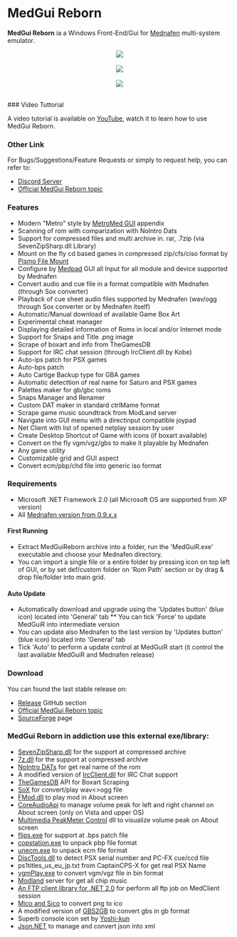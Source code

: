 # MedGui Reborn

**MedGui Reborn** ia a Windows Front-End/Gui for [Mednafen](http://mednafen.fobby.net/) multi-system emulator.
<p align="center">
<a href="https://sourceforge.net/p/medguireborn/screenshot/MedGui%20Reborn%20main-441a0d94.jpg"><img src="https://sourceforge.net/p/medguireborn/screenshot/MedGui%20Reborn%20main-441a0d94.jpg" heigth="200" /></a><br><br>
<a href="https://sourceforge.net/p/medguireborn/screenshot/2-49391418.jpg"><img src="https://sourceforge.net/p/medguireborn/screenshot/2-49391418.jpg" heigth="200" /></a><br><br>
<a href="https://sourceforge.net/p/medguireborn/screenshot/pic2-57a72b1a.jpg"><img src="https://sourceforge.net/p/medguireborn/screenshot/pic2-57a72b1a.jpg" heigth="200" /></a><br><br>
</p>
### Video Tuttorial

A video tutorial is available on [YouTube](https://www.youtube.com/playlist?list=PL6SV3kdlUgnECXxQzrIbCrbzo01sA1K60), watch it to learn how to use MedGui Reborn.

### Other Link
For Bugs/Suggestions/Feature Requests or simply to request help, you can refer to: 
* [Discord Server](https://discord.gg/hDpSjMb)
* [Official MedGui Reborn topic](https://forum.fobby.net/index.php?t=msg&th=924&start=0&)

### Features
* Modern "Metro" style by [MetroMed GUI](https://github.com/Speedvicio/MetroMed) appendix
* Scanning of rom with comparization with NoIntro Dats
* Support for compressed files and multi archive in. rar, .7zip (via SevenZipSharp.dll Library)
* Mount on the fly cd based games in compressed zip/cfs/ciso format by [Pismo File Mount](https://pismotec.com/download/archive/pfmap-192-win.exe)
* Configure by [Medpad](https://github.com/Speedvicio/MedPad) GUI all Input for all module and device supported by Mednafen
* Convert audio and cue file in a format compatible with Mednafen (through Sox converter)
* Playback of cue sheet audio files supported by Mednafen (wav/ogg through Sox converter or by Mednafen itself)
* Automatic/Manual download of available Game Box Art
* Experimental cheat manager
* Displaying detailed information of Roms in local and/or Internet mode
* Support for Snaps and Title .png image
* Scrape of boxart and info from TheGamesDB
* Support for IRC chat session (through IrcClient.dll by Kobe)
* Auto-ips patch for PSX games
* Auto-bps patch
* Auto Cartige Backup type for GBA games
* Automatic detecttion of real name for Saturn and PSX games
* Palettes maker for gb/gbc roms
* Snaps Manager and Renamer
* Custom DAT maker in standard ctrlMame format
* Scrape game music soundtrack from ModLand server
* Navigate into GUI menu with a directinput compatible joypad
* Net Client with list of opened netplay session by user 
* Create Desktop Shortcut of Game with icons (if boxart available)
* Convert on the fly vgm/vgz/gbs to make it playable by Mednafen
* Any game utility
* Customizable grid and GUI aspect
* Convert ecm/pbp/chd file into generic iso format

### Requirements
* Microsoft .NET Framework 2.0 (all Microsoft OS are supported from XP version)
* All [Mednafen version from 0.9.x.x](https://mednafen.github.io/releases/)

#### First Running
* Extract MedGuiReborn archive into a folder, run the 'MedGuiR.exe' executable and choose your Mednafen directory.
* You can import a single file or a entire folder by pressing icon on top left of GUI, or by set def/custom folder on 'Rom Path' section or by drag & drop file/folder into main grid.

#### Auto Update
* Automatically download and upgrade using the 'Updates button' (blue icon) located into 'General' tab
** You can tick 'Force' to update MedGuiR into intermediate version
* You can update also Mednafen to the last version by 'Updates button' (blue icon) located into 'General' tab
* Tick 'Auto' to perform a update control at MedGuiR start (it control the last available MedGuiR and Mednafen release)

### Download
You can found the last stable release on:
* [Release](https://github.com/Speedvicio/MedGuiReborn/releases) GitHub section
* [Official MedGui Reborn topic](https://forum.fobby.net/index.php?t=msg&th=924&start=0&)
* [SourceForge](https://sourceforge.net/projects/medguireborn/files/Exe/) page

### MedGui Reborn in addiction use this external exe/library:
* [SevenZipSharp.dll](https://github.com/phillipp/SevenZipSharp) for the support at compressed archive
* [7z.dll](http://www.7-zip.org/download.html) for the support at compressed archive
* [NoIntro DATs](http://datomatic.no-intro.org/?page=download) for get real name of the rom
* A modified version of [IrcClient.dll](https://github.com/cshivers/IrcClient-csharp) for IRC Chat support
* [TheGamesDB](http://thegamesdb.net/) API for Boxart Scraping
* [SoX](http://sox.sourceforge.net/) for convert/play wav<>ogg file
* [FMod.dll](https://www.fmod.com/) to play mod in About screen
* [CoreAudioApi](https://msdn.microsoft.com/en-us/library/windows/desktop/dd370802(v=vs.85).aspx) to manage volume peak for left and right channel on About screen (only on Vista and upper OS)
* [Multimedia PeakMeter Control](https://www.codeproject.com/Articles/26357/Multimedia-PeakMeter-Control) dll to visualize volume peak on About screen
* [flips.exe](https://www.smwcentral.net/?p=section&a=details&id=11474) for support at .bps patch file
* [copstation.exe](https://github.com/PSP-Tools/copstation) to unpack pbp file format
* [unecm.exe](https://web.archive.org/web/20130504220128/http://www.neillcorlett.com/cmdpack) to unpack ecm file format
* [DiscTools.dll](https://github.com/Asnivor/DiscTools) to detect PSX serial number and PC-FX cue/ccd file
* ps1titles_us_eu_jp.txt from CaptainCPS-X for get real PSX Name
* [vgmPlay.exe](https://github.com/TheDeadFish/vgmPlay-vgmConv) to convert vgm/vgz file in bin format
* [Modland](http://ftp.modland.com/) server for get all chip music
* [An FTP client library for .NET 2.0](https://github.com/conficient/ftpclient) for perform all ftp job on MedClient session
* [Mico and Sico](https://sourceforge.net/projects/micosico/?source=directory) to convert png to ico
* A modified version of [GBS2GB](http://www.angelfire.com/nc/ugetab/) to convert gbs in gb format
* Superb console icon set by [Yoshi-kun](http://yspixel.jpn.org/icon/index.html)
* [Json.NET](https://www.newtonsoft.com/json) to manage and convert json into xml
